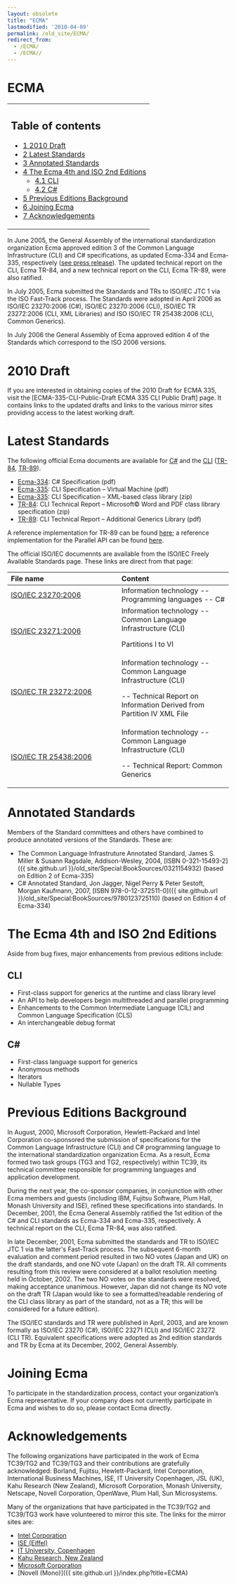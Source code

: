 ```yaml
---
layout: obsolete
title: "ECMA"
lastmodified: '2010-04-09'
permalink: /old_site/ECMA/
redirect_from:
  - /ECMA/
  - /ECMA//
---
```


ECMA
====

<table>
<col width="100%" />
<tbody>
<tr class="odd">
<td align="left"><h2>Table of contents</h2>
<ul>
<li><a href="#2010-draft">1 2010 Draft</a></li>
<li><a href="#latest-standards">2 Latest Standards</a></li>
<li><a href="#annotated-standards">3 Annotated Standards</a></li>
<li><a href="#the-ecma-4th-and-iso-2nd-editions">4 The Ecma 4th and ISO 2nd Editions</a>
<ul>
<li><a href="#cli">4.1 CLI</a></li>
<li><a href="#c">4.2 C#</a></li>
</ul></li>
<li><a href="#previous-editions-background">5 Previous Editions Background</a></li>
<li><a href="#joining-ecma">6 Joining Ecma</a></li>
<li><a href="#acknowledgements">7 Acknowledgements</a></li>
</ul></td>
</tr>
</tbody>
</table>

In June 2005, the General Assembly of the international standardization organization Ecma approved edition 3 of the Common Language Infrastructure (CLI) and C\# specifications, as updated Ecma-334 and Ecma-335, respectively ([see press release](http://www.ecma-international.org/news/PressReleases/PR_TC39_CSharp_CLI.htm)). The updated technical report on the CLI, Ecma TR-84, and a new technical report on the CLI, Ecma TR-89, were also ratified.

In July 2005, Ecma submitted the Standards and TRs to ISO/IEC JTC 1 via the ISO Fast-Track process. The Standards were adopted in April 2006 as ISO/IEC 23270:2006 (C\#), ISO/IEC 23270:2006 (CLI), ISO/IEC TR 23272:2006 (CLI, XML Libraries) and ISO ISO/IEC TR 25438:2006 (CLI, Common Generics).

In July 2006 the General Assembly of Ecma approved edition 4 of the Standards which correspond to the ISO 2006 versions.

2010 Draft
==========

If you are interested in obtaining copies of the 2010 Draft for ECMA 335, visit the [ECMA-335-CLI-Public-Draft ECMA 335 CLI Public Draft] page. It contains links to the updated drafts and links to the various mirror sites providing access to the latest working draft.

Latest Standards
================

The following official Ecma documents are available for [C\#](http://www.ecma-international.org/publications/standards/Ecma-334.htm) and the [CLI](http://www.ecma-international.org/publications/standards/Ecma-335.htm) ([TR-84](http://www.ecma-international.org/publications/techreports/E-TR-084.htm), [TR-89](http://www.ecma-international.org/publications/techreports/E-TR-089.htm)).

-   [Ecma-334](http://www.go-mono.com/ecma/Ecma-334.pdf): C\# Specification (pdf)
-   [Ecma-335](http://www.go-mono.com/ecma/Ecma-335.pdf): CLI Specification – Virtual Machine (pdf)
-   [Ecma-335](http://www.go-mono.com/ecma/Ecma-335-xml.zip): CLI Specification – XML-based class library (zip)
-   [TR-84](http://www.go-mono.com/ecma/TR-084.zip): CLI Technical Report – Microsoft© Word and PDF class library specification (zip)
-   [TR-89](http://www.go-mono.com/ecma/TR-089.pdf): CLI Technical Report – Additional Generics Library (pdf)

 A reference implementation for TR-89 can be found [here](http://kahu.zoot.net.nz/ecma/index.html#Anchor-Ecma-49575); a reference implementation for the Parallel API can be found [here](http://sourceforge.net/projects/cli-parallel).

The official ISO/IEC documennts are available from the ISO/IEC Freely Available Standards page. These links are direct from that page:

<table>
<col width="50%" />
<col width="50%" />
<thead>
<tr class="header">
<th align="left">File name</th>
<th align="left">Content</th>
</tr>
</thead>
<tbody>
<tr class="odd">
<td align="left"><a href="http://standards.iso.org/ittf/PubliclyAvailableStandards/c042926_ISO_IEC_23270_2006(E).zip">ISO/IEC 23270:2006</a></td>
<td align="left">Information technology -- Programming languages -- C#</td>
</tr>
<tr class="even">
<td align="left"><a href="http://standards.iso.org/ittf/PubliclyAvailableStandards/c042927_ISO_IEC_23271_2006(E).zip">ISO/IEC 23271:2006</a></td>
<td align="left">Information technology -- Common Language Infrastructure (CLI)
<p>Partitions I to VI</p></td>
</tr>
<tr class="odd">
<td align="left"><a href="http://standards.iso.org/ittf/PubliclyAvailableStandards/ISO_IEC_TR_23272_2006_Software/">ISO/IEC TR 23272:2006</a></td>
<td align="left">Information technology -- Common Language Infrastructure (CLI)
<p>-- Technical Report on Information Derived from Partition IV XML File</p></td>
</tr>
<tr class="even">
<td align="left"><a href="http://standards.iso.org/ittf/PubliclyAvailableStandards/c042925_ISO_IEC_TR_25438_2006(E).zip">ISO/IEC TR 25438:2006</a></td>
<td align="left">Information technology -- Common Language Infrastructure (CLI)
<p>-- Technical Report: Common Generics</p></td>
</tr>
</tbody>
</table>

Annotated Standards
===================

Members of the Standard committees and others have combined to produce annotated versions of the Standards. These are:

-   The Common Language Infrastruture Annotated Standard, James S. Miller & Susann Ragsdale, Addison-Wesley, 2004, [ISBN 0-321-15493-2]({{ site.github.url }}/old_site/Special:BookSources/0321154932) (based on Edition 2 of Ecma-335)
-   C\# Annotated Standard, Jon Jagger, Nigel Perry & Peter Sestoft, Morgan Kaufmann, 2007, [ISBN 978-0-12-372511-0]({{ site.github.url }}/old_site/Special:BookSources/9780123725110) (based on Edition 4 of Ecma-334)

The Ecma 4th and ISO 2nd Editions
=================================

Aside from bug fixes, major enhancements from previous editions include:

CLI
---

-   First-class support for generics at the runtime and class library level
-   An API to help developers begin multithreaded and parallel programming
-   Enhancements to the Common Intermediate Language (CIL) and Common Language Specification (CLS)
-   An interchangeable debug format

C\#
---

-   First-class language support for generics
-   Anonymous methods
-   Iterators
-   Nullable Types

Previous Editions Background
============================

In August, 2000, Microsoft Corporation, Hewlett-Packard and Intel Corporation co-sponsored the submission of specifications for the Common Language Infrastructure (CLI) and C\# programming language to the international standardization organization Ecma. As a result, Ecma formed two task groups (TG3 and TG2, respectively) within TC39, its technical committee responsible for programming languages and application development.

During the next year, the co-sponsor companies, in conjunction with other Ecma members and guests (including IBM, Fujitsu Software, Plum Hall, Monash University and ISE), refined these specifications into standards. In December, 2001, the Ecma General Assembly ratified the 1st edition of the C\# and CLI standards as Ecma-334 and Ecma-335, respectively. A technical report on the CLI, Ecma TR-84, was also ratified.

In late December, 2001, Ecma submitted the standards and TR to ISO/IEC JTC 1 via the latter's Fast-Track process. The subsequent 6-month evaluation and comment period resulted in two NO votes (Japan and UK) on the draft standards, and one NO vote (Japan) on the draft TR. All comments resulting from this review were considered at a ballot resolution meeting held in October, 2002. The two NO votes on the standards were resolved, making acceptance unanimous. However, Japan did not change its NO vote on the draft TR (Japan would like to see a formatted/readable rendering of the CLI class library as part of the standard, not as a TR; this will be considered for a future edition).

The ISO/IEC standards and TR were published in April, 2003, and are known formally as ISO/IEC 23270 (C\#), ISO/IEC 23271 (CLI) and ISO/IEC 23272 (CLI TR). Equivalent specifications were adopted as 2nd edition standards and TR by Ecma at its December, 2002, General Assembly.

Joining Ecma
============

To participate in the standardization process, contact your organization’s Ecma representative. If your company does not currently participate in Ecma and wishes to do so, please contact Ecma directly.

Acknowledgements
================

The following organizations have participated in the work of Ecma TC39/TG2 and TC39/TG3 and their contributions are gratefully acknowledged: Borland, Fujitsu, Hewlett-Packard, Intel Corporation, International Business Machines, ISE, IT University Copenhagen, JSL (UK), Kahu Research (New Zealand), Microsoft Corporation, Monash University, Netscape, Novell Corporation, OpenWave, Plum Hall, Sun Microsystems.

Many of the organizations that have participated in the TC39/TG2 and TC39/TG3 work have volunteered to mirror this site. The links for the mirror sites are:

-   [Intel Corporation](http://www.intel.com/cd/ids/developer/asmo-na/eng/44022.htm)
-   [ISE (Eiffel)](http://www.dotnetexperts.com/ecma)
-   [IT University, Copenhagen](http://www.itu.dk/people/sestoft/ecma/)
-   [Kahu Research, New Zealand](http://kahu.zoot.net.nz/ecma)
-   [Microsoft Corporation](http://msdn2.microsoft.com/en-us/netframework/Aa569283.aspx)
-   [Novell (Mono)]({{ site.github.url }}/index.php?title=ECMA)


